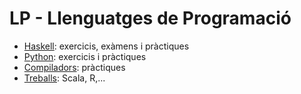 # LP - Llenguatges de Programació

- [Haskell](Haskell): exercicis, exàmens i pràctiques
- [Python](Python): exercicis i pràctiques
- [Compiladors](Compiladors): pràctiques
- [Treballs](Treballs): Scala, R,...
